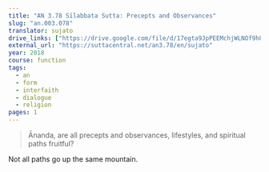 ```yaml
---
title: "AN 3.78 Sīlabbata Sutta: Precepts and Observances"
slug: "an.003.078"
translator: sujato
drive_links: ["https://drive.google.com/file/d/17egta9JpPEEMchjWLNOf9h8Li9OUy0k8"]
external_url: "https://suttacentral.net/an3.78/en/sujato"
year: 2018
course: function
tags:
  - an
  - form
  - interfaith
  - dialogue
  - religion
pages: 1
---
```


> Ānanda, are all precepts and observances, lifestyles, and spiritual paths fruitful?

Not all paths go up the same mountain.

